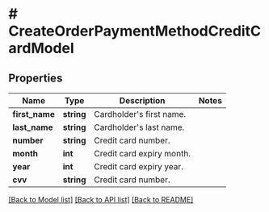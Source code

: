# # CreateOrderPaymentMethodCreditCardModel

## Properties

Name | Type | Description | Notes
------------ | ------------- | ------------- | -------------
**first_name** | **string** | Cardholder&#39;s first name. |
**last_name** | **string** | Cardholder&#39;s last name. |
**number** | **string** | Credit card number. |
**month** | **int** | Credit card expiry month. |
**year** | **int** | Credit card expiry year. |
**cvv** | **string** | Credit card number. |

[[Back to Model list]](../../README.md#models) [[Back to API list]](../../README.md#endpoints) [[Back to README]](../../README.md)
